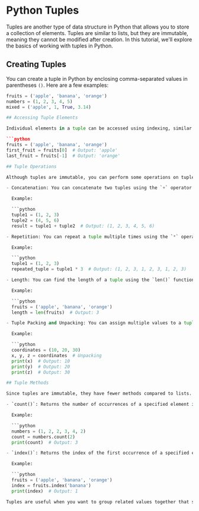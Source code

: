 # Python Tuples

Tuples are another type of data structure in Python that allows you to store a collection of elements. Tuples are similar to lists, but they are immutable, meaning they cannot be modified after creation. In this tutorial, we'll explore the basics of working with tuples in Python.

## Creating Tuples

You can create a tuple in Python by enclosing comma-separated values in parentheses `()`. Here are a few examples:

```python
fruits = ('apple', 'banana', 'orange')
numbers = (1, 2, 3, 4, 5)
mixed = ('apple', 1, True, 3.14)

## Accessing Tuple Elements

Individual elements in a tuple can be accessed using indexing, similar to lists. The indexing starts from 0. Here's an example:

```python
fruits = ('apple', 'banana', 'orange')
first_fruit = fruits[0]  # Output: 'apple'
last_fruit = fruits[-1]  # Output: 'orange'

## Tuple Operations

Although tuples are immutable, you can perform some operations on tuples:

- Concatenation: You can concatenate two tuples using the `+` operator.

  Example:

  ```python
  tuple1 = (1, 2, 3)
  tuple2 = (4, 5, 6)
  result = tuple1 + tuple2  # Output: (1, 2, 3, 4, 5, 6)

- Repetition: You can repeat a tuple multiple times using the `*` operator.

  Example:

  ```python
  tuple1 = (1, 2, 3)
  repeated_tuple = tuple1 * 3  # Output: (1, 2, 3, 1, 2, 3, 1, 2, 3)

- Length: You can find the length of a tuple using the `len()` function.

  Example:

  ```python
  fruits = ('apple', 'banana', 'orange')
  length = len(fruits)  # Output: 3

- Tuple Packing and Unpacking: You can assign multiple values to a tuple at once, and also unpack a tuple into multiple variables.

  Example:

  ```python
  coordinates = (10, 20, 30)
  x, y, z = coordinates  # Unpacking
  print(x)  # Output: 10
  print(y)  # Output: 20
  print(z)  # Output: 30

## Tuple Methods

Since tuples are immutable, they have fewer methods compared to lists. Here are a couple of commonly used tuple methods:

- `count()`: Returns the number of occurrences of a specified element in a tuple.

  Example:

  ```python
  numbers = (1, 2, 2, 3, 4, 2)
  count = numbers.count(2)
  print(count)  # Output: 3

- `index()`: Returns the index of the first occurrence of a specified element in a tuple.

  Example:

  ```python
  fruits = ('apple', 'banana', 'orange')
  index = fruits.index('banana')
  print(index)  # Output: 1

Tuples are useful when you want to group related values together that shouldn't be modified. They are commonly used for returning multiple values from a function or as keys in dictionaries. Understanding tuples will enhance your ability to work with different data structures in Python.

